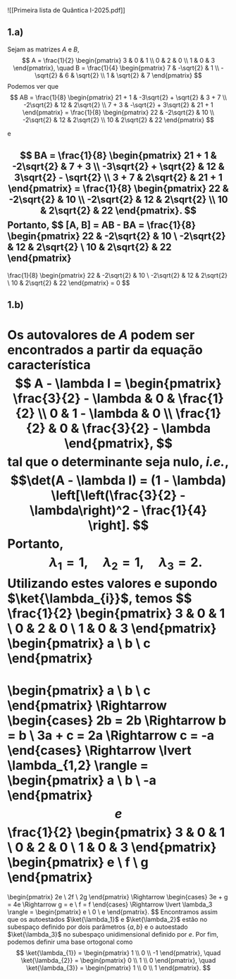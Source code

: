 ![[Primeira lista de Quântica I-2025.pdf]]

## 1.a)

Sejam as matrizes $A$ e $B$,
$$
A = \frac{1}{2} \begin{pmatrix}
3 & 0 & 1 \\
0 & 2 & 0 \\
1 & 0 & 3
\end{pmatrix}, \quad
B = \frac{1}{4} \begin{pmatrix}
7 & -\sqrt{2} & 1 \\
-\sqrt{2} & 6 & \sqrt{2} \\
1 & \sqrt{2} & 7
\end{pmatrix}
$$
Podemos ver que 
$$
AB = \frac{1}{8} \begin{pmatrix}
21 + 1 & -3\sqrt{2} + \sqrt{2} & 3 + 7 \\
-2\sqrt{2} & 12 & 2\sqrt{2} \\
7 + 3 & -\sqrt{2} + 3\sqrt{2} & 21 + 1
\end{pmatrix}
= \frac{1}{8} \begin{pmatrix}
22 & -2\sqrt{2} & 10 \\
-2\sqrt{2} & 12 & 2\sqrt{2} \\
10 & 2\sqrt{2} & 22
\end{pmatrix}
$$

e

$$
BA = \frac{1}{8} \begin{pmatrix}
21 + 1 & -2\sqrt{2} & 7 + 3 \\
-3\sqrt{2} + \sqrt{2} & 12 & 3\sqrt{2} - \sqrt{2} \\
3 + 7 & 2\sqrt{2} & 21 + 1
\end{pmatrix}
= \frac{1}{8} \begin{pmatrix}
22 & -2\sqrt{2} & 10 \\
-2\sqrt{2} & 12 & 2\sqrt{2} \\
10 & 2\sqrt{2} & 22
\end{pmatrix}.
$$
Portanto,
$$
[A, B] = AB - BA = \frac{1}{8}
\begin{pmatrix}
22 & -2\sqrt{2} & 10 \\
-2\sqrt{2} & 12 & 2\sqrt{2} \\
10 & 2\sqrt{2} & 22
\end{pmatrix}
-
\frac{1}{8}
\begin{pmatrix}
22 & -2\sqrt{2} & 10 \\
-2\sqrt{2} & 12 & 2\sqrt{2} \\
10 & 2\sqrt{2} & 22
\end{pmatrix}
= 0
$$

## 1.b) 

Os autovalores de $A$ podem ser encontrados a partir da equação característica
$$
A - \lambda I = \begin{pmatrix}
\frac{3}{2} - \lambda & 0 & \frac{1}{2} \\
0 & 1 - \lambda & 0 \\
\frac{1}{2} & 0 & \frac{3}{2} - \lambda
\end{pmatrix},
$$
tal que o determinante seja nulo, *i.e.*,
$$\det(A - \lambda I) = (1 - \lambda) \left[\left(\frac{3}{2} - \lambda\right)^2 - \frac{1}{4} \right].
$$
Portanto,
$$
\quad \lambda_1 = 1, \quad \lambda_2 = 1, \quad \lambda_3 = 2.
$$
Utilizando estes valores e supondo $\ket{\lambda_{i}}$, temos
$$
\frac{1}{2} \begin{pmatrix}
3 & 0 & 1 \\
0 & 2 & 0 \\
1 & 0 & 3
\end{pmatrix}
\begin{pmatrix}
a \\
b \\
c
\end{pmatrix}
= 
\begin{pmatrix}
a \\
b \\
c
\end{pmatrix}
\Rightarrow
\begin{cases}
2b = 2b \Rightarrow b = b \\
3a + c = 2a \Rightarrow c = -a
\end{cases}
\Rightarrow
\lvert \lambda_{1,2} \rangle =
\begin{pmatrix}
a \\
b \\
-a
\end{pmatrix}
$$
e
$$
\frac{1}{2} \begin{pmatrix}
3 & 0 & 1 \\
0 & 2 & 0 \\
1 & 0 & 3
\end{pmatrix}
\begin{pmatrix}
e \\
f \\
g
\end{pmatrix}
=
\begin{pmatrix}
2e \\
2f \\
2g
\end{pmatrix}
\Rightarrow
\begin{cases}
3e + g = 4e \Rightarrow g = e \\
f = f
\end{cases}
\Rightarrow
\lvert \lambda_3 \rangle =
\begin{pmatrix}
e \\
0 \\
e
\end{pmatrix}.
$$
Encontramos assim que os autoestados $\ket{\lambda_1}$ e $\ket{\lambda_2}$ estão no subespaço definido por dois parâmetros $\{a, b\}$ e o autoestado $\ket{\lambda_3}$ no subespaço unidimensional definido por $e$. Por fim, podemos definir uma base ortogonal como
$$
\ket{\lambda_{1}} = 
\begin{pmatrix}
1 \\ 0 \\ -1
\end{pmatrix},
\quad 
\ket{\lambda_{2}} =
\begin{pmatrix}
0 \\ 1 \\ 0
\end{pmatrix},
\quad
\ket{\lambda_{3}} = 
\begin{pmatrix}
1 \\ 0 \\ 1
\end{pmatrix}.
$$